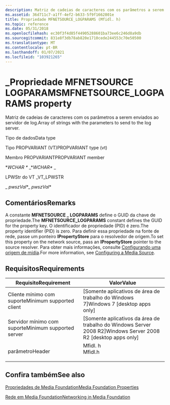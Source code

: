 ```yaml
---
description: Matriz de cadeias de caracteres com os parâmetros a serem enviados ao servidor de log.
ms.assetid: 36d711c7-a1ff-4ef2-b633-5f9f1662801e
title: Propriedade MFNETSOURCE_LOGPARAMS (Mfidl. h)
ms.topic: reference
ms.date: 05/31/2018
ms.openlocfilehash: ec30f3f4d85f44905288601ba73ee6c246d8a9db
ms.sourcegitcommit: 831e8f3db78ab820e1710cede244553c70e50500
ms.translationtype: MT
ms.contentlocale: pt-BR
ms.lasthandoff: 01/07/2021
ms.locfileid: "103921265"
---
```

# <a name="mfnetsource_logparams-property"></a><span data-ttu-id="14594-103">\_Propriedade MFNETSOURCE LOGPARAMS</span><span class="sxs-lookup"><span data-stu-id="14594-103">MFNETSOURCE\_LOGPARAMS property</span></span>

<span data-ttu-id="14594-104">Matriz de cadeias de caracteres com os parâmetros a serem enviados ao servidor de log.</span><span class="sxs-lookup"><span data-stu-id="14594-104">Array of strings with the parameters to send to the log server.</span></span>



<span data-ttu-id="14594-105">Tipo de dados</span><span class="sxs-lookup"><span data-stu-id="14594-105">Data type</span></span>

<span data-ttu-id="14594-106">Tipo PROPVARIANT (VT)</span><span class="sxs-lookup"><span data-stu-id="14594-106">PROPVARIANT type (vt)</span></span>

<span data-ttu-id="14594-107">Membro PROPVARIANT</span><span class="sxs-lookup"><span data-stu-id="14594-107">PROPVARIANT member</span></span>

<span data-ttu-id="14594-108">\**WCHAR \** _</span><span class="sxs-lookup"><span data-stu-id="14594-108">\**WCHAR\** _</span></span>

<span data-ttu-id="14594-109">LPWStr do VT \_</span><span class="sxs-lookup"><span data-stu-id="14594-109">VT\_LPWSTR</span></span>

<span data-ttu-id="14594-110">_ *pwszVal*\*</span><span class="sxs-lookup"><span data-stu-id="14594-110">_ *pwszVal*\*</span></span>



## <a name="remarks"></a><span data-ttu-id="14594-111">Comentários</span><span class="sxs-lookup"><span data-stu-id="14594-111">Remarks</span></span>

<span data-ttu-id="14594-112">A constante **MFNETSOURCE \_ LOGPARAMS** define o GUID da chave de propriedade.</span><span class="sxs-lookup"><span data-stu-id="14594-112">The **MFNETSOURCE\_LOGPARAMS** constant defines the GUID for the property key.</span></span> <span data-ttu-id="14594-113">O identificador de propriedade (PID) é zero.</span><span class="sxs-lookup"><span data-stu-id="14594-113">The property identifier (PID) is zero.</span></span> <span data-ttu-id="14594-114">Para definir essa propriedade na fonte de rede, passe um ponteiro **IPropertyStore** para o resolvedor de origem.</span><span class="sxs-lookup"><span data-stu-id="14594-114">To set this property on the network source, pass an **IPropertyStore** pointer to the source resolver.</span></span> <span data-ttu-id="14594-115">Para obter mais informações, consulte [Configurando uma origem de mídia](configuring-a-media-source.md).</span><span class="sxs-lookup"><span data-stu-id="14594-115">For more information, see [Configuring a Media Source](configuring-a-media-source.md).</span></span>

## <a name="requirements"></a><span data-ttu-id="14594-116">Requisitos</span><span class="sxs-lookup"><span data-stu-id="14594-116">Requirements</span></span>



| <span data-ttu-id="14594-117">Requisito</span><span class="sxs-lookup"><span data-stu-id="14594-117">Requirement</span></span> | <span data-ttu-id="14594-118">Valor</span><span class="sxs-lookup"><span data-stu-id="14594-118">Value</span></span> |
|-------------------------------------|------------------------------------------------------------------------------------|
| <span data-ttu-id="14594-119">Cliente mínimo com suporte</span><span class="sxs-lookup"><span data-stu-id="14594-119">Minimum supported client</span></span><br/> | <span data-ttu-id="14594-120">\[Somente aplicativos de área de trabalho do Windows 7\]</span><span class="sxs-lookup"><span data-stu-id="14594-120">Windows 7 \[desktop apps only\]</span></span><br/>                                         |
| <span data-ttu-id="14594-121">Servidor mínimo com suporte</span><span class="sxs-lookup"><span data-stu-id="14594-121">Minimum supported server</span></span><br/> | <span data-ttu-id="14594-122">\[Somente aplicativos da área de trabalho do Windows Server 2008 R2\]</span><span class="sxs-lookup"><span data-stu-id="14594-122">Windows Server 2008 R2 \[desktop apps only\]</span></span><br/>                            |
| <span data-ttu-id="14594-123">parâmetro</span><span class="sxs-lookup"><span data-stu-id="14594-123">Header</span></span><br/>                   | <dl> <span data-ttu-id="14594-124"><dt>Mfidl. h</dt></span><span class="sxs-lookup"><span data-stu-id="14594-124"><dt>Mfidl.h</dt></span></span> </dl> |



## <a name="see-also"></a><span data-ttu-id="14594-125">Confira também</span><span class="sxs-lookup"><span data-stu-id="14594-125">See also</span></span>

<dl> <dt>

[<span data-ttu-id="14594-126">Propriedades de Media Foundation</span><span class="sxs-lookup"><span data-stu-id="14594-126">Media Foundation Properties</span></span>](media-foundation-properties.md)
</dt> <dt>

[<span data-ttu-id="14594-127">Rede em Media Foundation</span><span class="sxs-lookup"><span data-stu-id="14594-127">Networking in Media Foundation</span></span>](networking-in-media-foundation.md)
</dt> </dl>

 

 




